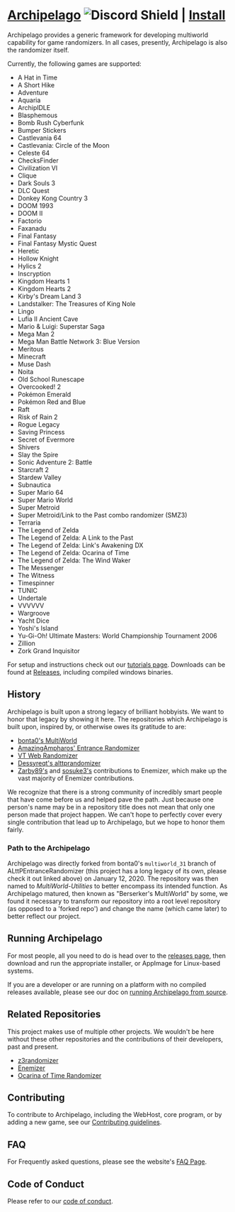 # [Archipelago](https://archipelago.gg) ![Discord Shield](https://discordapp.com/api/guilds/731205301247803413/widget.png?style=shield) | [Install](https://github.com/ArchipelagoMW/Archipelago/releases)

Archipelago provides a generic framework for developing multiworld capability for game randomizers. In all cases,
presently, Archipelago is also the randomizer itself.

Currently, the following games are supported:

* A Hat in Time
* A Short Hike
* Adventure
* Aquaria
* ArchipIDLE
* Blasphemous
* Bomb Rush Cyberfunk
* Bumper Stickers
* Castlevania 64
* Castlevania: Circle of the Moon
* Celeste 64
* ChecksFinder
* Civilization VI
* Clique
* Dark Souls 3
* DLC Quest
* Donkey Kong Country 3
* DOOM 1993
* DOOM II
* Factorio
* Faxanadu
* Final Fantasy
* Final Fantasy Mystic Quest
* Heretic
* Hollow Knight
* Hylics 2
* Inscryption
* Kingdom Hearts 1
* Kingdom Hearts 2
* Kirby's Dream Land 3
* Landstalker: The Treasures of King Nole
* Lingo
* Lufia II Ancient Cave
* Mario & Luigi: Superstar Saga
* Mega Man 2
* Mega Man Battle Network 3: Blue Version
* Meritous
* Minecraft
* Muse Dash
* Noita
* Old School Runescape
* Overcooked! 2
* Pokémon Emerald
* Pokémon Red and Blue
* Raft
* Risk of Rain 2
* Rogue Legacy
* Saving Princess
* Secret of Evermore
* Shivers
* Slay the Spire
* Sonic Adventure 2: Battle
* Starcraft 2
* Stardew Valley
* Subnautica
* Super Mario 64
* Super Mario World
* Super Metroid
* Super Metroid/Link to the Past combo randomizer (SMZ3)
* Terraria
* The Legend of Zelda
* The Legend of Zelda: A Link to the Past
* The Legend of Zelda: Link's Awakening DX
* The Legend of Zelda: Ocarina of Time
* The Legend of Zelda: The Wind Waker
* The Messenger
* The Witness
* Timespinner
* TUNIC
* Undertale
* VVVVVV
* Wargroove
* Yacht Dice
* Yoshi's Island
* Yu-Gi-Oh! Ultimate Masters: World Championship Tournament 2006
* Zillion
* Zork Grand Inquisitor

For setup and instructions check out our [tutorials page](https://archipelago.gg/tutorial/).
Downloads can be found at [Releases](https://github.com/ArchipelagoMW/Archipelago/releases), including compiled
windows binaries.

## History

Archipelago is built upon a strong legacy of brilliant hobbyists. We want to honor that legacy by showing it here.
The repositories which Archipelago is built upon, inspired by, or otherwise owes its gratitude to are:

* [bonta0's MultiWorld](https://github.com/Bonta0/ALttPEntranceRandomizer/tree/multiworld_31)
* [AmazingAmpharos' Entrance Randomizer](https://github.com/AmazingAmpharos/ALttPEntranceRandomizer)
* [VT Web Randomizer](https://github.com/sporchia/alttp_vt_randomizer)
* [Dessyreqt's alttprandomizer](https://github.com/Dessyreqt/alttprandomizer)
* [Zarby89's](https://github.com/Ijwu/Enemizer/commits?author=Zarby89)
  and [sosuke3's](https://github.com/Ijwu/Enemizer/commits?author=sosuke3) contributions to Enemizer, which make up the
  vast majority of Enemizer contributions.

We recognize that there is a strong community of incredibly smart people that have come before us and helped pave the
path. Just because one person's name may be in a repository title does not mean that only one person made that project
happen. We can't hope to perfectly cover every single contribution that lead up to Archipelago, but we hope to honor
them fairly.

### Path to the Archipelago

Archipelago was directly forked from bonta0's `multiworld_31` branch of ALttPEntranceRandomizer (this project has a
long legacy of its own, please check it out linked above) on January 12, 2020. The repository was then named to
_MultiWorld-Utilities_ to better encompass its intended function. As Archipelago matured, then known as
"Berserker's MultiWorld" by some, we found it necessary to transform our repository into a root level repository
(as opposed to a 'forked repo') and change the name (which came later) to better reflect our project.

## Running Archipelago

For most people, all you need to do is head over to
the [releases page](https://github.com/ArchipelagoMW/Archipelago/releases), then download and run the appropriate
installer, or AppImage for Linux-based systems.

If you are a developer or are running on a platform with no compiled releases available, please see our doc on
[running Archipelago from source](docs/running%20from%20source.md).

## Related Repositories

This project makes use of multiple other projects. We wouldn't be here without these other repositories and the
contributions of their developers, past and present.

* [z3randomizer](https://github.com/ArchipelagoMW/z3randomizer)
* [Enemizer](https://github.com/Ijwu/Enemizer)
* [Ocarina of Time Randomizer](https://github.com/TestRunnerSRL/OoT-Randomizer)

## Contributing

To contribute to Archipelago, including the WebHost, core program, or by adding a new game, see our
[Contributing guidelines](/docs/contributing.md).

## FAQ

For Frequently asked questions, please see the website's [FAQ Page](https://archipelago.gg/faq/en/).

## Code of Conduct

Please refer to our [code of conduct](/docs/code_of_conduct.md).
